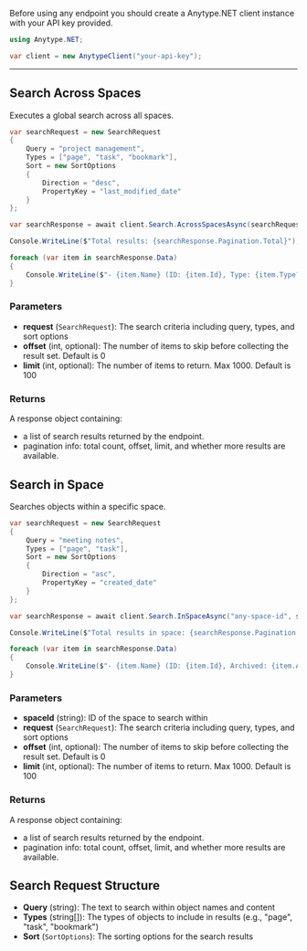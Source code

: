 Before using any endpoint you should create a Anytype.NET client instance with your API key provided.

```csharp
using Anytype.NET;

var client = new AnytypeClient("your-api-key");
```

---

## Search Across Spaces

Executes a global search across all spaces.

```csharp
var searchRequest = new SearchRequest
{
    Query = "project management",
    Types = ["page", "task", "bookmark"],
    Sort = new SortOptions
    {
        Direction = "desc",
        PropertyKey = "last_modified_date"
    }
};

var searchResponse = await client.Search.AcrossSpacesAsync(searchRequest, offset: 0, limit: 100);

Console.WriteLine($"Total results: {searchResponse.Pagination.Total}");

foreach (var item in searchResponse.Data)
{
    Console.WriteLine($"- {item.Name} (ID: {item.Id}, Type: {item.Type?.Name ?? "Unknown"})");
}
```

### Parameters

- **request** (`SearchRequest`): The search criteria including query, types, and sort options
- **offset** (int, optional): The number of items to skip before collecting the result set. Default is 0
- **limit** (int, optional): The number of items to return. Max 1000. Default is 100

### Returns

A response object containing:
- a list of search results returned by the endpoint.
- pagination info: total count, offset, limit, and whether more results are available.

## Search in Space

Searches objects within a specific space.

```csharp
var searchRequest = new SearchRequest
{
    Query = "meeting notes",
    Types = ["page", "task"],
    Sort = new SortOptions
    {
        Direction = "asc",
        PropertyKey = "created_date"
    }
};

var searchResponse = await client.Search.InSpaceAsync("any-space-id", searchRequest, offset: 0, limit: 50);

Console.WriteLine($"Total results in space: {searchResponse.Pagination.Total}");

foreach (var item in searchResponse.Data)
{
    Console.WriteLine($"- {item.Name} (ID: {item.Id}, Archived: {item.Archived})");
}
```

### Parameters

- **spaceId** (string): ID of the space to search within
- **request** (`SearchRequest`): The search criteria including query, types, and sort options
- **offset** (int, optional): The number of items to skip before collecting the result set. Default is 0
- **limit** (int, optional): The number of items to return. Max 1000. Default is 100

### Returns

A response object containing:
- a list of search results returned by the endpoint.
- pagination info: total count, offset, limit, and whether more results are available.

## Search Request Structure

- **Query** (string): The text to search within object names and content
- **Types** (string[]): The types of objects to include in results (e.g., "page", "task", "bookmark")
- **Sort** (`SortOptions`): The sorting options for the search results